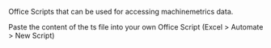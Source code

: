 Office Scripts that can be used for accessing machinemetrics data.

Paste the content of the ts file into your own Office Script (Excel > Automate > New Script)

